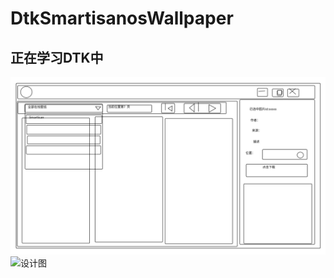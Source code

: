# DtkSmartisanosWallpaper

## 正在学习DTK中

![设计图](https://github.com/houyawei-NO1/DtkSmartisanosWallpaper/blob/master/SmartisanOS壁纸下载器设计图.jpg)
![设计图](https://imgtu.com/i/6Cn7Zj)

